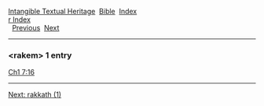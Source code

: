 [Intangible Textual Heritage](../../index)  [Bible](../index) 
[Index](index)   
[r Index](_r_)  
  [Previous](c09120)  [Next](c09122) 

------------------------------------------------------------------------

### &lt;rakem&gt; 1 entry

[Ch1 7:16](../kjv/ch1007.htm#016)  

------------------------------------------------------------------------

[Next: rakkath (1)](c09122)

